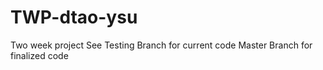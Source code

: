 # TWP-dtao-ysu
Two week project
See Testing Branch for current code
Master Branch for finalized code
